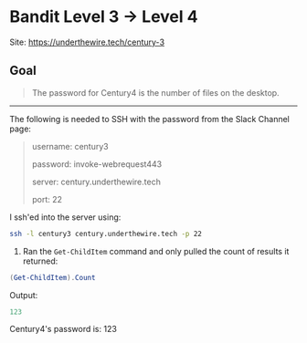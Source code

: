 # Bandit Level 3 → Level 4

Site: https://underthewire.tech/century-3
## Goal
> The password for Century4 is the number of files on the desktop.
-----------------

The following is needed to SSH with the password from the Slack Channel page:
> username: century3
> 
> password: invoke-webrequest443
> 
> server: century.underthewire.tech
> 
> port: 22

I ssh'ed into the server using:
```bash
ssh -l century3 century.underthewire.tech -p 22
```
1. Ran the `Get-ChildItem` command and only pulled the count of results it returned:
```powershell
(Get-ChildItem).Count
```
Output:
```powershell
123
```
Century4's password is: 123

